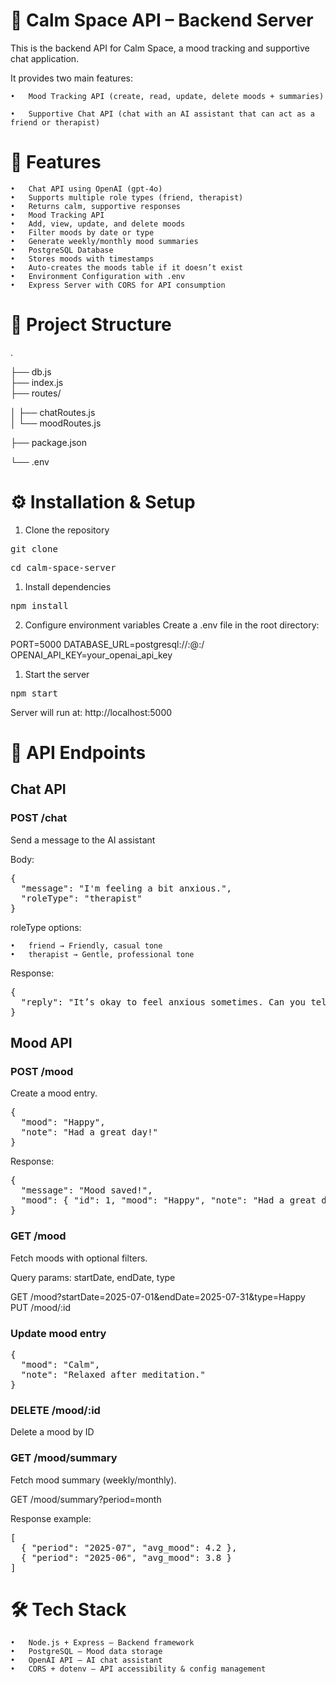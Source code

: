 # 🪷 Calm Space API – Backend Server

This is the backend API for Calm Space, a mood tracking and supportive chat application.

It provides two main features:

	•	Mood Tracking API (create, read, update, delete moods + summaries)

	•	Supportive Chat API (chat with an AI assistant that can act as a friend or therapist)

# 🚀 Features

	•	Chat API using OpenAI (gpt-4o)
	•	Supports multiple role types (friend, therapist)
	•	Returns calm, supportive responses
	•	Mood Tracking API
	•	Add, view, update, and delete moods
	•	Filter moods by date or type
	•	Generate weekly/monthly mood summaries
	•	PostgreSQL Database
	•	Stores moods with timestamps
	•	Auto-creates the moods table if it doesn’t exist
	•	Environment Configuration with .env
	•	Express Server with CORS for API consumption

# 📂 Project Structure
.

├── db.js                 
├── index.js              
├── routes/

│   ├── chatRoutes.js     
│   └── moodRoutes.js     

├── package.json

└── .env                  

# ⚙️ Installation & Setup

1. Clone the repository
<pre>git clone<repo-url></pre>
<pre>cd calm-space-server</pre>

1. Install dependencies
<pre>npm install</pre>

2. Configure environment variables
Create a .env file in the root directory:

PORT=5000
DATABASE_URL=postgresql://<username>:<password>@<host>:<port>/<dbname>
OPENAI_API_KEY=your_openai_api_key

1. Start the server
<pre>npm start</pre>
Server will run at: http://localhost:5000

# 📌 API Endpoints

## Chat API
   
### POST /chat

Send a message to the AI assistant

Body:
<pre>
{
  "message": "I'm feeling a bit anxious.",
  "roleType": "therapist"
}
</pre>
roleType options:

	•	friend → Friendly, casual tone
	•	therapist → Gentle, professional tone

Response:
<pre>
{
  "reply": "It’s okay to feel anxious sometimes. Can you tell me what’s been on your mind?"
}
</pre>

## Mood API
   
### POST /mood

Create a mood entry.

<pre>
{
  "mood": "Happy",
  "note": "Had a great day!"
}
</pre>

Response:

<pre>
{
  "message": "Mood saved!",
  "mood": { "id": 1, "mood": "Happy", "note": "Had a great day!",   "created_at": "2025-07-31T13:00:00Z" }
}
</pre>

### GET /mood

Fetch moods with optional filters.

Query params: startDate, endDate, type

GET /mood?startDate=2025-07-01&endDate=2025-07-31&type=Happy
PUT /mood/:id

### Update mood entry

<pre>
{
  "mood": "Calm",
  "note": "Relaxed after meditation."
}
</pre>

### DELETE /mood/:id

Delete a mood by ID

### GET /mood/summary

Fetch mood summary (weekly/monthly).

GET /mood/summary?period=month

Response example:

<pre>
[
  { "period": "2025-07", "avg_mood": 4.2 },
  { "period": "2025-06", "avg_mood": 3.8 }
]
</pre>

# 🛠 Tech Stack
	•	Node.js + Express – Backend framework
	•	PostgreSQL – Mood data storage
	•	OpenAI API – AI chat assistant
	•	CORS + dotenv – API accessibility & config management
